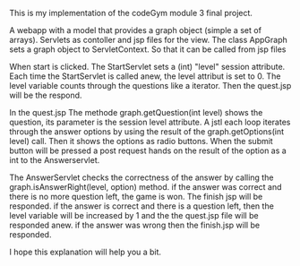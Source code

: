 This is my implementation of the codeGym module 3 final project.

A webapp with a model that provides a graph object (simple a set of arrays).
Servlets as contoller and jsp files for the view.
The class AppGraph sets a graph object to ServletContext. So that it can be called from jsp files

When start is clicked.
The StartServlet sets a (int) "level" session attribute. Each time the StartServlet is called anew, the level attribut is set to 0.
The level variable counts through the questions like a iterator. 
Then the quest.jsp will be the respond.

In the quest.jsp 
The methode graph.getQuestion(int level) shows the question, its parameter is the session level attribute.
A jstl each loop iterates through the answer options by using the result of the graph.getOptions(int level) call.
Then it shows the options as radio buttons. When the submit button will be pressed a post request hands on the result of the option as a int to the Answerservlet.

The AnswerServlet checks the correctness of the answer by calling the graph.isAnswerRight(level, option) method.
if the answer was correct and there is no more question left, the game is won. The finish jsp will be responded.
if the answer is correct and there is a question left, then the level variable will be increased by 1 and the the quest.jsp file will be responded anew.
if the answer was wrong then the finish.jsp will be responded.


I hope this explanation will help you a bit.

